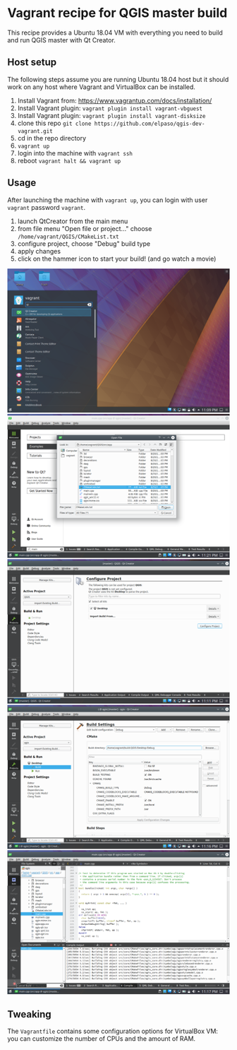 
Vagrant recipe for QGIS master build
====================================

This recipe provides a Ubuntu 18.04 VM with everything you need to
build and run QGIS master with Qt Creator.

Host setup
----------

The following steps assume you are running Ubuntu 18.04 host but it should work on any host where Vagrant and VirtualBox can be installed.

1. Install Vagrant from: https://www.vagrantup.com/docs/installation/
2. Install Vagrant plugin: `vagrant plugin install vagrant-vbguest`
3. Install Vagrant plugin: `vagrant plugin install vagrant-disksize`
4. clone this repo `git clone https://github.com/elpaso/qgis-dev-vagrant.git`
5. cd in the repo directory
6. `vagrant up`
7. login into the machine with `vagrant ssh`
8. reboot `vagrant halt && vagrant up`

Usage
-----

After launching the machine with `vagrant up`, you can login with user `vagrant` password `vagrant`.

1. launch QtCreator from the main menu
2. from file menu "Open file or project..." choose `/home/vagrant/QGIS/CMakeList.txt`
3. configure project, choose "Debug" build type
4. apply changes
5. click on the hammer icon to start your build! (and go watch a movie)

![Launch QT Creator](launch-qt-creator.png)
![Load QGIS project](load-project.png)
![Choose Debug build](configure-project-1.png)
![Configure QGIS project](configure-project-2.png)
![Build QGIS](build.png)

Tweaking
--------

The `Vagrantfile` contains some configuration options for VirtualBox VM: you
can customize the number of CPUs and the amount of RAM.

